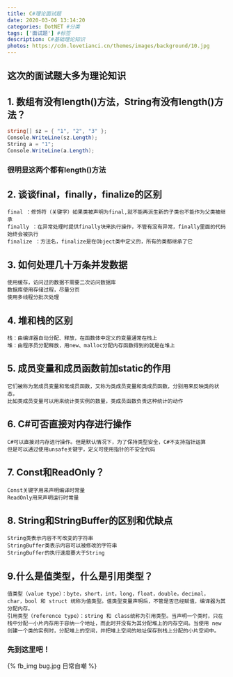 ```yaml
---
title: C#理论面试题
date: 2020-03-06 13:14:20
categories: DotNET #分类
tags: ['面试题'] #标签
description: C#基础理论知识
photos: https://cdn.lovetianci.cn/themes/images/background/10.jpg
---
```


## 这次的面试题大多为理论知识
<!-- more -->
## 1. 数组有没有length()方法，String有没有length()方法？

```csharp
string[] sz = { "1", "2", "3" };
Console.WriteLine(sz.Length);
String a = "1";
Console.WriteLine(a.Length);
```

### 很明显这两个都有length()方法

## 2. 谈谈final，finally，finalize的区别
    final ：修饰符（关键字）如果类被声明为final,就不能再派生新的子类也不能作为父类被继承
    finally ：在异常处理时提供finally块来执行操作，不管有没有异常，finally里面的代码始终会被执行
    finalize ：方法名，finalize是在Object类中定义的，所有的类都继承了它

## 3. 如何处理几十万条并发数据
    使用缓存，访问过的数据不需要二次访问数据库
    数据库使用存储过程，尽量分页
    使用多线程分批次处理

## 4. 堆和栈的区别
    栈：由编译器自动分配、释放，在函数体中定义的变量通常在栈上
    堆：由程序员分配释放，用new、malloc分配内存函数得到的就是在堆上

## 5. 成员变量和成员函数前加static的作用
    它们被称为常成员变量和常成员函数，又称为类成员变量和类成员函数，分别用来反映类的状态，
    比如类成员变量可以用来统计类实例的数量，类成员函数负责这种统计的动作

## 6. C#可否直接对内存进行操作
    C#可以直接对内存进行操作。但是默认情况下，为了保持类型安全，C#不支持指针运算
    但是可以通过使用unsafe关键字，定义可使用指针的不安全代码

## 7. Const和ReadOnly？
    Const关键字用来声明编译时常量
    ReadOnly用来声明运行时常量

## 8. String和StringBuffer的区别和优缺点
    String类表示内容不可改变的字符串
    StringBuffer类表示内容可以被修改的字符串
    StringBuffer的执行速度要大于String
## 9.什么是值类型，什么是引用类型？
    值类型（value type）：byte，short，int，long，float，double，decimal，char，bool 和 struct 统称为值类型。值类型变量声明后，不管是否已经赋值，编译器为其分配内存。
    引用类型（reference type）：string 和 class统称为引用类型。当声明一个类时，只在栈中分配一小片内存用于容纳一个地址，而此时并没有为其分配堆上的内存空间。当使用 new 创建一个类的实例时，分配堆上的空间，并把堆上空间的地址保存到栈上分配的小片空间中。

### 先到这里吧！
{% fb_img bug.jpg 日常自嘲 %}